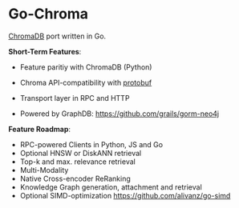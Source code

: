 # Go-Chroma
[ChromaDB](https://www.trychroma.com/) port written in Go.

**Short-Term Features**:
- Feature paritiy with ChromaDB (Python)
- Chroma API-compatibility with [protobuf](https://raw.githubusercontent.com/chroma-core/chroma/main/idl/chromadb/proto/chroma.proto)

- Transport layer in RPC and HTTP
- Powered by GraphDB: https://github.com/grails/gorm-neo4j

**Feature Roadmap**:
- RPC-powered Clients in Python, JS and Go
- Optional HNSW or DiskANN retrieval
- Top-k and max. relevance retrieval
- Multi-Modality
- Native Cross-encoder ReRanking
- Knowledge Graph generation, attachment and retrieval
- Optional SIMD-optimization
https://github.com/alivanz/go-simd